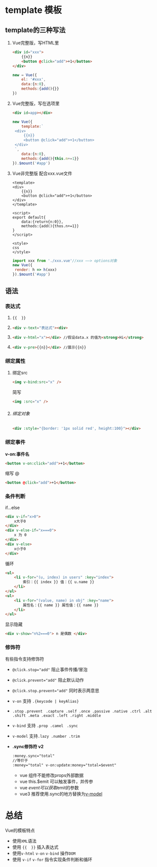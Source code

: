 # template 模板

## template的三种写法

1. Vue完整版，写HTML里

   ```html
   <div id="xxx">
       {{n}}
       <button @click="add">+1</button>
   </div>
   ```

   ```js
   new = Vue({
       el: '#xxx',
       data:{n:0},
       methods:{add(){}}
   })
   ```

2. Vue完整版，写在选项里

   ```html
   <div id=app></div>
   ```

   ```js
   new Vue({
       template:`
   	<div>
       	{{n}}
       	<button @click="add">+1</button>
   	</div>
   	`,
       data:{n:0},
       methods:{add(){this.n+=1}}
   }).$mount('#app')
   ```

3. Vue非完整版 配合xxx.vue文件

   ```vue
   <template>
   <div>
       {{n}}
       <button @click="add">+1</button>
   </div>
   </template>
   
   <script>
   export default{
       data:{return{n:0}},
       methods:{add(){thos.n+=1}}
   }
   </script>
   
   <style>
   css
   </style>
   ```

   ```js
   import xxx from './xxx.vue'//xxx ——> options对象
   new Vue({
   	render: h => h(xxx)
   }).$mount('#app')
   ```

   

## 语法

### 表达式

1. ```html
   {{  }}
   ```

2. ```html
   <div v-text="表达式"><div>
   ```

3. ```html
   <div v-html="x"></div> //假设data.x 的值为<strong>Hi</strong>
   ```

4. ```html
   <div v-pre>{{n}}</div> //展示{{n}}
   ```

### 绑定属性

1. 绑定src

   ```html
   <img v-bind:src="x" />
   ```

   简写

   ```html
   <img :src="x" />
   ```

2. ###### 绑定对象

   ```html
   <div :style="{border: '1px solid red', height:100}"></div>
   ```

### 绑定事件

**v-on:事件名**

```html
<button v-on:click="add">+1</button>
```

缩写 @

```html
<button @click="add">+1</button>
```

### 条件判断

if…else

```html
<div v-if="x>0">
    x大于0
</div>
<div v-else-if="x===0">
    x 为 0
</div>
<div v-else>
    x小于0
</div>
```

循环

```html
<ul>
	<li v-for="(u, index) in users" :key="index">
    	索引：{{ index }} 值：{{ u.name }}
    </li>
</ul>
<ul>
	<li v-for="(value, name) in obj" :key="name">
    	属性名：{{ name }} 属性值：{{ name }}
    </li>
</ul>
```

显示隐藏

```html
<div v-show="n%2===0"> n 是偶数 </div>
```



### 修饰符

有些指令支持修饰符

- `@click.stop="add"` 阻止事件传播/冒泡

- `@click.prevent="add"` 阻止默认动作

- `@click.stop.prevent="add"` 同时表示两意思

- `v-on` 支持 `.{keycode | keyAlias}`

- `.stop`   `.prevent `  `.capture .self .once .passive .native .ctrl .alt .shift .meta .exact .left .right .middle `

- `v-bind` 支持 `.prop .camel `  `.sync`

- `v-model`  支持`.lazy .number .trim`

- **.sync修饰符 v2**

  ```html
  :money.sync="total"
  //等价于
  :money="total" v-on:update:money="total=$event"
  ```

  - vue 组件不能修改props外部数据
  - vue this.$emit 可以触发事件，并传参
  - vue $event 可以获取$emit的参数
  - vue3 推荐使用.sync的地方替换为[v-model](https://v3.cn.vuejs.org/guide/migration/v-model.html#%E8%BF%81%E7%A7%BB%E7%AD%96%E7%95%A5)

# 总结

Vue的模板特点

- 使用`XML`语法
- 使用 `{{  }}` 插入表达式
- 使用`v-html` `v-on` `v-bind` 操作`DOM`
- 使用 `v-if` `v-for` 指令实现条件判断和循环



